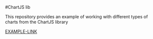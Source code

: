 #ChartJS lib

This repository provides an example of working with different types of charts from the ChartJS library

[EXAMPLE-LINK](https://chart-js-orpin.vercel.app/)


